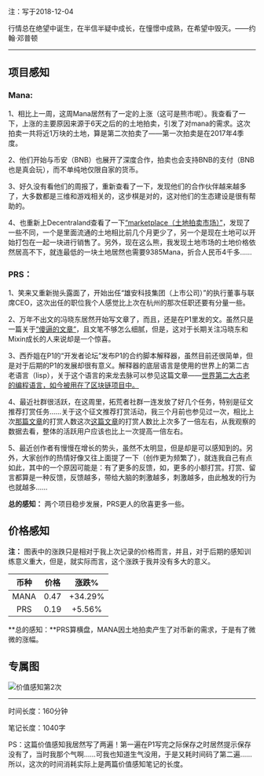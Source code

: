 注：写于2018-12-04

行情总在绝望中诞生，在半信半疑中成长，在憧憬中成熟，在希望中毁灭。——约翰·邓普顿

------

## 项目感知

### Mana: 

1、相比上一周，这周Mana居然有了一定的上涨（这可是熊市呢）。我查看了一下，上涨的主要原因来源于6天之后的的土地拍卖，引发了对mana的需求。这次拍卖一共将近1万块的土地，算是第二次拍卖了——第一次拍卖是在2017年4季度。

2、他们开始与币安（BNB）也展开了深度合作，拍卖也会支持BNB的支付（BNB也是真会玩），而不单纯地仅限自家的货币。

3、好久没有看他们的周报了，重新查看了一下，发现他们的合作伙伴越来越多了，大多数都是三维和游戏相关的，这步棋是对的，这对他们的生态建设是很有帮助的。

4、也重新上Decentraland查看了一下[“marketplace（土地拍卖市场）”](https://market.decentraland.org)，发现了一些不同，一个是里面流通的土地相比前几个月更少了，另一个是现在土地可以开始打包在一起一块进行销售了。另外，现在这么熊，我发现土地市场的土地价格依然居高不下，就连最低的一块土地居然也需要9385Mana，折合人民币4千多……

### PRS：

1、笑来又重新抛头露面了，开始出任“雄安科技集团（上市公司）”的执行董事与联席CEO，这次出任的职位我个人感觉比上次在杭州的那次任职还要有分量一些。

2、万年不出文的冯晓东居然开始写文章了，而且，还是在P1里发的文。虽然只是一篇关于[“傻逼的文章”](https://press.one/file/preview/c4be4eed95221a7b0585921a9a40926a1818564017365e4d1b870128ac5d7dd7)，且文笔不够怎么细腻，但是，这对于长期关注冯晓东和Mixin成长的人来说却是一个惊喜。

3、西乔姐在P1的“开发者论坛”发布P1的合约脚本解释器，虽然目前还很简单，但是对于后期的P1的发展却很有意义。解释器的底层语言是使用的世界上的第二古老语言（lisp），关于这个语言的来龙去脉可以参见这篇文章——[世界第二大古老的编程语言，如今被用在了区块链项目中。](https://press.one/file/preview/36bc75fce7b38c8ce9027c9fa1ded1ba21b2cfa5d20c700719be98a88c091113)

4、最近社群很活跃，在这周里，拓荒者社群一连发放了好几个任务，特别是征文推荐打赏任务……关于这个征文推荐打赏活动，我三个月前也参见过一次，相比上次[那篇文章](https://press.one/file/preview/9fd99cc7db1260d948c8150af8faf382bc119acdf21568c52873d3138f9aa85d)的打赏人数这次[这篇文章](https://press.one/file/preview/7eb404dac5de99a22560ed4853a5c4a61bfd1028927ccb537e87f1adb8876428)的打赏人数比上次多了一倍左右，从我观察的数据去看，整体的活跃用户应该也比上一次提高一倍左右。

5、最近创作者有慢慢在增长的势头，虽然不太明显，但是却是可以感知到的。另外，大家创作的热情好像又往上面提了一下（创作更为频繁了），就连我自己有点如此，其中的一个原因可能是：有了更多的反馈，如，更多的小额打赏。打赏、留言都算是一种反馈，反馈越多，带给大脑的刺激越多，刺激越多，由此触发的行为也就越多……

**总的感知：** 两个项目稳步发展，PRS更人的欣喜更多一些。

## 价格感知

**注：** 图表中的涨跌只是相对于我上次记录的价格而言，并且，对于后期的感知训练意义重大，但是，就实际而言，这个涨跌于我并没有多大的意义。

| 币种 | 价格 |  涨跌%  |
| :--: | :--: | :-----: |
| MANA | 0.47 | +34.29% |
| PRS  | 0.19 | +5.56%  |



**总的感知：**PRS算横盘，MANA因土地拍卖产生了对币新的需求，于是有了微微的涨幅。

## 专属图

![价值感知第2次](https://press.one/thumbnail?width=720&url=https://static.press.one/ab/85/ab8582a589742b75bf0b183c63fb4b4ede5c26212190fc20735e4d6f69fa5980.jpg)

------

时间长度：160分钟

笔记长度：1040字

PS：这篇价值感知我居然写了两遍！第一遍在P1写完之际保存之时居然提示保存没有了，当时我那个气啊……可我也知道生气没用，于是又耗时间码了第二遍……所以，这次的时间消耗实际上是两篇价值感知笔记的长度。 
